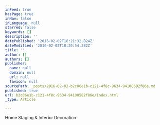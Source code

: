 ```yaml
---
inFeed: true
hasPage: true
inNav: false
inLanguage: null
starred: false
keywords: []
description: ''
datePublished: '2016-02-02T18:21:32.824Z'
dateModified: '2016-02-02T18:20:54.382Z'
title: ''
author: []
authors: []
publisher:
  name: null
  domain: null
  url: null
  favicon: null
sourcePath: _posts/2016-02-02-b2c06e1b-c121-4f8c-9634-94108582f86e.md
published: true
url: b2c06e1b-c121-4f8c-9634-94108582f86e/index.html
_type: Article

---
```

Home Staging & Interior Decoration